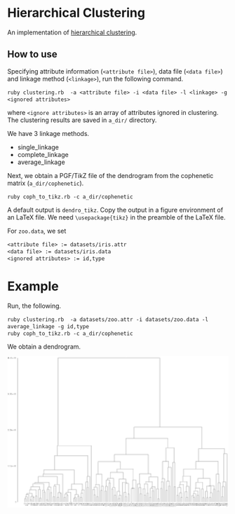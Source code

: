 # Hierarchical Clustering

An implementation of [hierarchical clustering](https://en.wikipedia.org/wiki/Hierarchical_clustering).

## How to use

Specifying attribute information (`<attribute file>`), data file (`<data file>`) and linkage method (`<linkage>`),
run the following command.
```
ruby clustering.rb  -a <attribute file> -i <data file> -l <linkage> -g <ignored attributes>
```
where `<ignore attributes>` is an array of attributes ignored in clustering.
The clustering results are saved in `a_dir/` directory.

We have 3 linkage methods.
* single_linkage
* complete_linkage
* average_linkage

Next, we obtain a PGF/TikZ file of the dendrogram from the cophenetic matrix (`a_dir/cophenetic`).
```
ruby coph_to_tikz.rb -c a_dir/cophenetic 
```
A default output is `dendro_tikz`.
Copy the output in a figure environment of an LaTeX file.
We need `\usepackage{tikz}` in the preamble of the LaTeX file.

For `zoo.data`, we set
```
<attribute file> := datasets/iris.attr
<data file> := datasets/iris.data
<ignored attributes> := id,type
```

# Example
Run, the following.
```
ruby clustering.rb  -a datasets/zoo.attr -i datasets/zoo.data -l average_linkage -g id,type
ruby coph_to_tikz.rb -c a_dir/cophenetic
```
We obtain a dendrogram.

<img src="tikzset_dendro_l.png" width="640">
